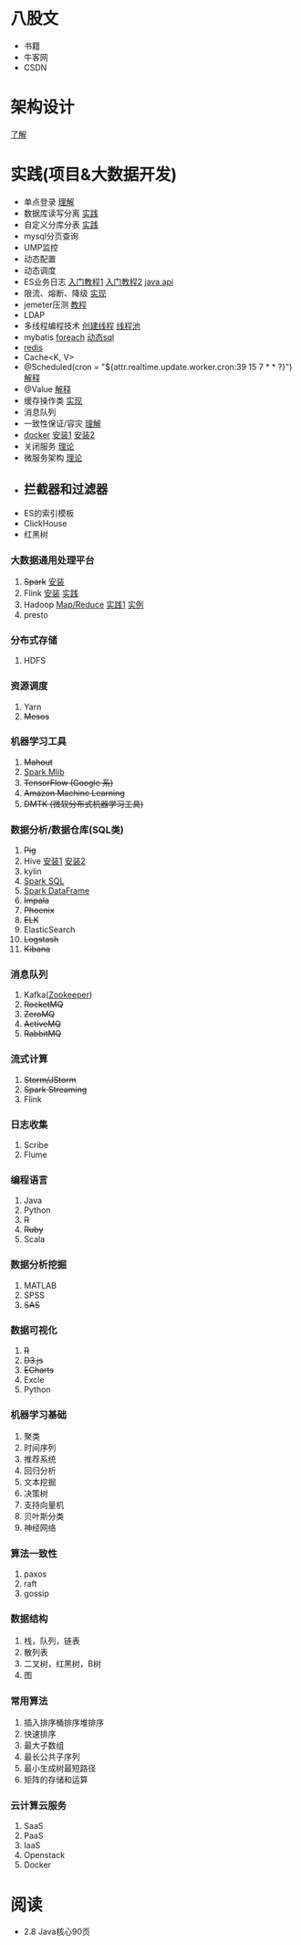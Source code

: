 # 八股文
* 书籍
* 牛客网
* CSDN
# 架构设计
[了解](https://segmentfault.com/a/1190000023122582)

# 实践(项目&大数据开发)
* 单点登录
[理解](https://www.cnblogs.com/ywlaker/p/6113927.html)
* 数据库读写分离
[实践](https://segmentfault.com/a/1190000023775512)
* 自定义分库分表
[实践](https://blog.csdn.net/weixin_42437633/article/details/89765740)
* mysql分页查询
[<![CDATA[LIMIT #{startIndex},#{pageSize}]]>](https://www.shangmayuan.com/a/75ecb6de1a594d32af3e572e.html)
* UMP监控
* 动态配置
* 动态调度
* ES业务日志
[入门教程1](https://www.ruanyifeng.com/blog/2017/08/elasticsearch.html)
[入门教程2](https://www.cainiaojc.com/elasticsearch/)
[java api](https://www.elastic.co/guide/en/elasticsearch/client/java-rest/7.15/index.html)
* 限流、熔断、降级
[实现](https://www.jianshu.com/p/2ecc233712ce)
* jemeter压测
[教程](https://www.cnblogs.com/stulzq/p/8971531.html)
* LDAP
* 多线程编程技术
[创建线程](https://www.cnblogs.com/pcheng/p/6905340.html)
[线程池](https://www.cnblogs.com/pcheng/p/13540619.html)
* mybatis
[foreach](https://www.cnblogs.com/fnlingnzb-learner/p/10566452.html)
[动态sql](https://mybatis.org/mybatis-3/zh/dynamic-sql.html)
* [redis](https://www.runoob.com/redis/redis-tutorial.html)
* Cache<K, V>
* @Scheduled(cron = "${attr.realtime.update.worker.cron:39 15 7 * * ?}")
[解释](https://www.jianshu.com/p/1defb0f22ed1)
* @Value
[解释](https://blog.csdn.net/woheniccc/article/details/79804600)
* 缓存操作类
[实现](https://cloud.tencent.com/developer/article/1465411)
* 消息队列
* 一致性保证/容灾
[理解](https://www.cnblogs.com/dh-dh/p/12851655.html)
* [docker](https://blog.51cto.com/lwc0329/3010862)
[安装1](https://blog.51cto.com/lwc0329/3010862)
[安装2](https://www.jianshu.com/p/028b40ca4f2a)
* 关闭服务
[理论](https://segmentfault.com/a/1190000039405032)
* 微服务架构
[理论](https://www.cnblogs.com/Leo_wl/p/11736579.html)
* ## 拦截器和过滤器
* ES的索引模板
* ClickHouse
* 红黑树

### 大数据通用处理平台
1. ~~Spark~~
[安装](https://www.cnblogs.com/zhangyongli2011/p/10572152.html)
2. Flink
[安装](https://www.cnblogs.com/linjiqin/p/12425584.html)
[实践](http://wuchong.me/blog/2018/11/07/use-flink-calculate-hot-items/)
3. Hadoop
[Map/Reduce](https://hadoop.apache.org/docs/r1.0.4/cn/mapred_tutorial.html)
[实践1](https://codeantenna.com/a/jr0FIy5JmT)
[实例](https://www.zhihu.com/question/19936492/answer/142657799)
4. presto
### 分布式存储
1. HDFS
### 资源调度
1. Yarn
2. ~~Mesos~~
### 机器学习工具
1. ~~Mahout~~
2. [Spark Mlib](https://zhuanlan.zhihu.com/p/24320870)
3. ~~TensorFlow (Google 系)~~
4. ~~Amazon Machine Learning~~
5. ~~DMTK (微软分布式机器学习工具)~~
### 数据分析/数据仓库(SQL类)
1. ~~Pig~~
2. Hive
[安装1](https://www.jianshu.com/p/3fef90437a9c)
[安装2](https://www.cnblogs.com/qingyunzong/p/8708057.html)
3. kylin
4. [Spark SQL](https://spark.apache.org/docs/latest/api/python/reference/api/pyspark.sql.DataFrame.html#pyspark.sql.DataFrame)
5. [Spark DataFrame](https://blog.csdn.net/dabokele/article/details/52802150)
6. ~~Impala~~
7. ~~Phoenix~~
8. ~~ELK~~
9.  ElasticSearch
10. ~~Logstash~~
11. ~~Kibana~~
### 消息队列
1. Kafka([Zookeeper](https://www.runoob.com/w3cnote/zookeeper-tutorial.html))
2. ~~RocketMQ~~
3. ~~ZeroMQ~~
4. ~~ActiveMQ~~
5. ~~RabbitMQ~~
### 流式计算
1. ~~Storm/JStorm~~
2. ~~Spark Streaming~~
3. Flink
### 日志收集
1. Scribe
2. Flume
### 编程语言
1. Java
2. Python
3. ~~R~~
4. ~~Ruby~~
5. Scala
### 数据分析挖掘
1. MATLAB
2. SPSS
3. ~~SAS~~
### 数据可视化
1. ~~R~~
2. ~~D3.js~~
3. ~~ECharts~~
4. Excle
5. Python
### 机器学习基础
1. 聚类
2. 时间序列
3. 推荐系统
4. 回归分析
5. 文本挖掘
6. 决策树
7. 支持向量机
8. 贝叶斯分类
9. 神经网络
### 算法一致性
1. paxos
2. raft
3. gossip
### 数据结构
1. 栈，队列，链表
2. 散列表
3. 二叉树，红黑树，B树
4. 图
### 常用算法
1. 插入排序桶排序堆排序
2. 快速排序
3. 最大子数组
4. 最长公共子序列
5. 最小生成树最短路径
6. 矩阵的存储和运算
### 云计算云服务
1. SaaS
2. PaaS
3. IaaS
4. Openstack   
5. Docker

# 阅读
- 2.8 Java核心90页